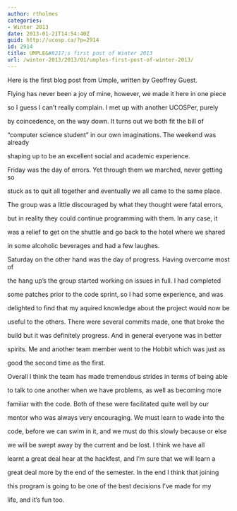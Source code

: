 ```yaml
---
author: rtholmes
categories:
- Winter 2013
date: 2013-01-21T14:54:40Z
guid: http://ucosp.ca/?p=2914
id: 2914
title: UMPLE&#8217;s first post of Winter 2013
url: /winter-2013/2013/01/umples-first-post-of-winter-2013/
---
```


Here is the first blog post from Umple, written by Geoffrey Guest.

Flying has never been a joy of mine, however, we made it here in one piece
  
so I guess I can&#8217;t really complain. I met up with another UCOSPer, purely
  
by coincedence, on the way down. It turns out we both fit the bill of
  
&#8220;computer science student&#8221; in our own imaginations. The weekend was already
  
shaping up to be an excellent social and academic experience.

Friday was the day of errors. Yet through them we marched, never getting so
  
stuck as to quit all together and eventually we all came to the same place.
  
The group was a little discouraged by what they thought were fatal errors,
  
but in reality they could continue programming with them. In any case, it
  
was a relief to get on the shuttle and go back to the hotel where we shared
  
in some alcoholic beverages and had a few laughes.

Saturday on the other hand was the day of progress. Having overcome most of
  
the hang up&#8217;s the group started working on issues in full. I had completed
  
some patches prior to the code sprint, so I had some experience, and was
  
delighted to find that my aquired knowledge about the project would now be
  
useful to the others. There were several commits made, one that broke the
  
build but it was definitely progress. And in general everyone was in better
  
spirits. Me and another team member went to the Hobbit which was just as
  
good the second time as the first.

Overall I think the team has made tremendous strides in terms of being able
  
to talk to one another when we have problems, as well as becoming more
  
familiar with the code. Both of these were facilitated quite well by our
  
mentor who was always very encouraging. We must learn to wade into the
  
code, before we can swim in it, and we must do this slowly because or else
  
we will be swept away by the current and be lost. I think we have all
  
learnt a great deal hear at the hackfest, and I&#8217;m sure that we will learn a
  
great deal more by the end of the semester. In the end I think that joining
  
this program is going to be one of the best decisions I&#8217;ve made for my
  
life, and it&#8217;s fun too.